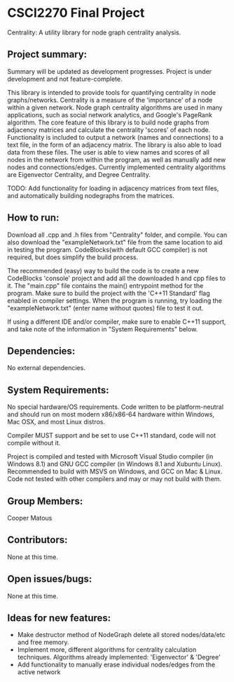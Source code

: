 # CSCI2270 Final Project
Centrality: A utility library for node graph centrality analysis.

## Project summary:
Summary will be updated as development progresses. Project is under development and not feature-complete.

  This library is intended to provide tools for quantifying centrality in node graphs/networks. Centrality is a measure of the 'importance' of a node within a given network. Node graph centrality algorithms are used in many applications, such as social network analytics, and Google's PageRank algorithm. The core feature of this library is to build node graphs from adjacency matrices and calculate the centrality 'scores' of each node. Functionality is included to output a network (names and connections) to a text file, in the form of an adjacency matrix. The library is also able to load data from these files. The user is able to view names and scores of all nodes in the network from within the program, as well as manually add new nodes and connections/edges. Currently implemented centrality algorithms are Eigenvector Centrality, and Degree Centrality.

TODO: Add functionality for loading in adjacency matrices from text files, and automatically building nodegraphs from the matrices.

## How to run:

Download all .cpp and .h files from "Centrality" folder, and compile. You can also download the "exampleNetwork.txt" file from the same location to aid in testing the program. CodeBlocks(with default GCC compiler) is not required, but does simplify the build process.

The recommended (easy) way to build the code is to create a new CodeBlocks 'console' project and add all the downloaded h and cpp files to it. The "main.cpp" file contains the main() entrypoint method for the program. Make sure to build the project with the 'C++11 Standard' flag enabled in compiler settings.
When the program is running, try loading the "exampleNetwork.txt" (enter name without quotes) file to test it out.

If using a different IDE and/or compiler, make sure to enable C++11 support, and take note of the information in "System Requirements" below.

## Dependencies:

No external dependencies.

## System Requirements:

No special hardware/OS requirements. Code written to be platform-neutral and should run on most modern x86/x86-64 hardware within Windows, Mac OSX, and most Linux distros.

Compiler MUST support and be set to use C++11 standard, code will not compile without it.

Project is compiled and tested with Microsoft Visual Studio compiler (in Windows 8.1) and GNU GCC compiler (in Windows 8.1 and Xubuntu Linux). Recommended to build with MSVS on Windows, and GCC on Mac & Linux. Code not tested with other compilers and may or may not build with them.

## Group Members:

Cooper Matous

## Contributors:

None at this time.

## Open issues/bugs:

None at this time.

## Ideas for new features:

- Make destructor method of NodeGraph delete all stored nodes/data/etc and free memory.
- Implement more, different algorithms for centrality calculation techniques. Algorithms already implemented: 'Eigenvector' & 'Degree'
- Add functionality to manually erase individual nodes/edges from the active network
